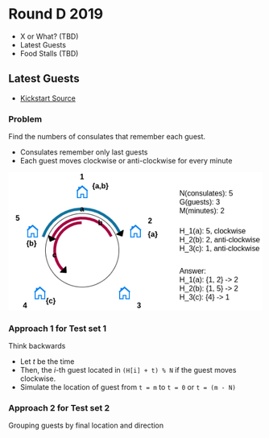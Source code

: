 # Round D 2019
 * X or What? (TBD)
 * Latest Guests
 * Food Stalls (TBD)

## Latest Guests
 * [Kickstart Source](https://codingcompetitions.withgoogle.com/kickstart/round/0000000000051061/0000000000161427)

### Problem
Find the numbers of consulates that remember each guest.
 * Consulates remember only last guests
 * Each guest moves clockwise or anti-clockwise for every minute

![](docs/latest-guests-ex1.png)

### Approach 1 for Test set 1
Think backwards
 * Let *t* be the time
 * Then, the *i*-th guest located in `(H[i] + t) % N` if the guest moves clockwise.
 * Simulate the location of guest from `t = m` to `t = 0` or `t = (m - N)`

### Approach 2 for Test set 2
Grouping guests by final location and direction